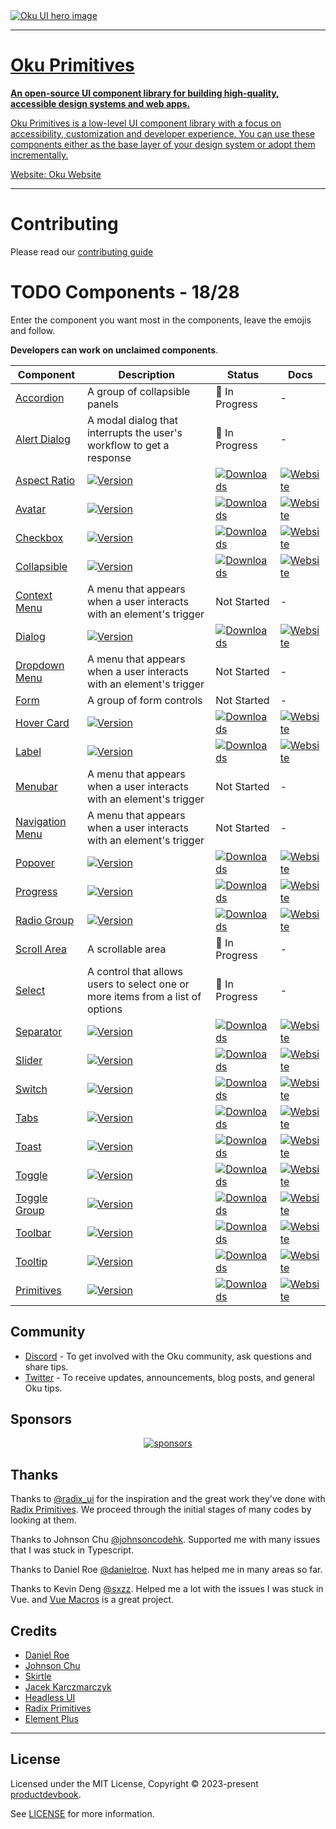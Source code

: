 <a href="https://oku-ui.com">
  <img alt="Oku UI hero image" src="https://github.com/oku-ui/primitives/blob/main/.github/assets/oku-ui.png?raw=true"
</a>

---

# Oku Primitives

**An open-source UI component library for building high-quality, accessible design systems and web apps.**

Oku Primitives is a low-level UI component library with a focus on accessibility, customization and developer experience. You can use these components either as the base layer of your design system or adopt them incrementally.

Website: [Oku Website](https://oku-ui.com)

---

# Contributing

Please read our [contributing guide](https://github.com/oku-ui/primitives/blob/master/CONTRIBUTING.md)

# TODO Components - 18/28

Enter the component you want most in the components, leave the emojis and follow.

**Developers can work on unclaimed components**.

| Component | Description | Status | Docs |
| --- | --- | --- | --- |
| [Accordion](https://github.com/oku-ui/primitives/issues/3) | A group of collapsible panels | 🚧 In Progress | -  |
| [Alert Dialog](https://github.com/oku-ui/primitives/issues/4) | A modal dialog that interrupts the user's workflow to get a response | 🚧 In Progress  | -  |
| [Aspect Ratio](https://oku-ui.com/primitives/components/aspect-ratio) | <span><a href="https://www.npmjs.com/package/@oku-ui/aspect-ratio "><img src="https://img.shields.io/npm/v/@oku-ui/aspect-ratio.svg?style=flat&colorA=18181B&colorB=28CF8D" alt="Version"></a> </span> | <span> <a href="https://www.npmjs.com/package/@oku-ui/aspect-ratio"><img src="https://img.shields.io/npm/dm/@oku-ui/aspect-ratio.svg?style=flat&colorA=18181B&colorB=28CF8D" alt="Downloads"></a> </span> | <span> <a href="https://oku-ui.com/primitives/components/aspect-ratio"><img src="https://img.shields.io/badge/Open%20Documentation-18181B" alt="Website"></a> </span> |
| [Avatar](https://oku-ui.com/primitives/components/avatar) | <span><a href="https://www.npmjs.com/package/@oku-ui/avatar "><img src="https://img.shields.io/npm/v/@oku-ui/avatar?style=flat&colorA=18181B&colorB=28CF8D" alt="Version"></a> </span> | <span> <a href="https://www.npmjs.com/package/@oku-ui/avatar"><img src="https://img.shields.io/npm/dm/@oku-ui/avatar?style=flat&colorA=18181B&colorB=28CF8D" alt="Downloads"></a></span> | <span> <a href="https://oku-ui.com/primitives/components/avatar"><img src="https://img.shields.io/badge/Open%20Documentation-18181B" alt="Website"></a> |
| [Checkbox](https://oku-ui.com/primitives/components/checkbox) | <span><a href="https://www.npmjs.com/package/@oku-ui/checkbox "><img src="https://img.shields.io/npm/v/@oku-ui/checkbox?style=flat&colorA=18181B&colorB=28CF8D" alt="Version"></a> </span> | <span> <a href="https://www.npmjs.com/package/@oku-ui/checkbox"> <img src="https://img.shields.io/npm/dm/@oku-ui/checkbox?style=flat&colorA=18181B&colorB=28CF8D" alt="Downloads"> </a> </span> | <span> <a href="https://oku-ui.com/primitives/components/checkbox"><img src="https://img.shields.io/badge/Open%20Documentation-18181B" alt="Website"></a> |
| [Collapsible](https://oku-ui.com/primitives/components/collapsible) | <span><a href="https://www.npmjs.com/package/@oku-ui/collapsible "><img src="https://img.shields.io/npm/v/@oku-ui/collapsible?style=flat&colorA=18181B&colorB=28CF8D" alt="Version"></a> </span> | <span> <a href="https://www.npmjs.com/package/@oku-ui/collapsible"> <img src="https://img.shields.io/npm/dm/@oku-ui/collapsible?style=flat&colorA=18181B&colorB=28CF8D" alt="Downloads"> </a> </span> | <span> <a href="https://oku-ui.com/primitives/components/collapsible"><img src="https://img.shields.io/badge/Open%20Documentation-18181B" alt="Website"></a> |
| [Context Menu](https://github.com/oku-ui/primitives/issues/8) | A menu that appears when a user interacts with an element's trigger | Not Started | -  |
| [Dialog](https://oku-ui.com/primitives/components/dialog) | <span><a href="https://www.npmjs.com/package/@oku-ui/dialog "><img src="https://img.shields.io/npm/v/@oku-ui/dialog?style=flat&colorA=18181B&colorB=28CF8D" alt="Version"></a> </span> | <span> <a href="https://www.npmjs.com/package/@oku-ui/dialog"> <img src="https://img.shields.io/npm/dm/@oku-ui/dialog?style=flat&colorA=18181B&colorB=28CF8D" alt="Downloads"> </a> </span> | <span> <a href="https://oku-ui.com/primitives/components/dialog"><img src="https://img.shields.io/badge/Open%20Documentation-18181B" alt="Website"></a> |
| [Dropdown Menu](https://github.com/oku-ui/primitives/issues/10) | A menu that appears when a user interacts with an element's trigger | Not Started | -  |
| [Form](https://github.com/oku-ui/primitives/issues/11) | A group of form controls | Not Started | -  |
| [Hover Card](https://oku-ui.com/primitives/components/hover-card) | <span><a href="https://www.npmjs.com/package/@oku-ui/hover-card "><img src="https://img.shields.io/npm/v/@oku-ui/hover-card?style=flat&colorA=18181B&colorB=28CF8D" alt="Version"></a> </span> | <span> <a href="https://www.npmjs.com/package/@oku-ui/hover-card"> <img src="https://img.shields.io/npm/dm/@oku-ui/hover-card?style=flat&colorA=18181B&colorB=28CF8D" alt="Downloads"> </a> </span> | <span> <a href="https://oku-ui.com/primitives/components/hover-card"><img src="https://img.shields.io/badge/Open%20Documentation-18181B" alt="Website"></a> |
| [Label](https://oku-ui.com/primitives/components/label) | <span><a href="https://www.npmjs.com/package/@oku-ui/label "><img src="https://img.shields.io/npm/v/@oku-ui/label?style=flat&colorA=18181B&colorB=28CF8D" alt="Version"></a> </span> | <span> <a href="https://www.npmjs.com/package/@oku-ui/label"> <img src="https://img.shields.io/npm/dm/@oku-ui/label?style=flat&colorA=18181B&colorB=28CF8D" alt="Downloads"> </a> </span> | <span> <a href="https://oku-ui.com/primitives/components/label"><img src="https://img.shields.io/badge/Open%20Documentation-18181B" alt="Website"></a> |
| [Menubar](https://github.com/oku-ui/primitives/issues/13) | A menu that appears when a user interacts with an element's trigger | Not Started | -  |
| [Navigation Menu](https://github.com/oku-ui/primitives/issues/14) | A menu that appears when a user interacts with an element's trigger | Not Started | -  |
| [Popover](https://oku-ui.com/primitives/components/popover) | <span><a href="https://www.npmjs.com/package/@oku-ui/popover "><img src="https://img.shields.io/npm/v/@oku-ui/popover?style=flat&colorA=18181B&colorB=28CF8D" alt="Version"></a> </span> | <span> <a href="https://www.npmjs.com/package/@oku-ui/popover"> <img src="https://img.shields.io/npm/dm/@oku-ui/popover?style=flat&colorA=18181B&colorB=28CF8D" alt="Downloads"> </a> </span> | <span> <a href="https://oku-ui.com/primitives/components/popover"><img src="https://img.shields.io/badge/Open%20Documentation-18181B" alt="Website"></a> </span> |
| [Progress](https://oku-ui.com/primitives/components/progress) | <span><a href="https://www.npmjs.com/package/@oku-ui/progress "><img src="https://img.shields.io/npm/v/@oku-ui/progress?style=flat&colorA=18181B&colorB=28CF8D" alt="Version"></a> </span> | <span> <a href="https://www.npmjs.com/package/@oku-ui/progress"> <img src="https://img.shields.io/npm/dm/@oku-ui/progress?style=flat&colorA=18181B&colorB=28CF8D" alt="Downloads"> </a> </span> | <span> <a href="https://oku-ui.com/primitives/components/progress"><img src="https://img.shields.io/badge/Open%20Documentation-18181B" alt="Website"></a> </span> |
| [Radio Group](https://oku-ui.com/primitives/components/radio-group) | <span><a href="https://www.npmjs.com/package/@oku-ui/radio-group "><img src="https://img.shields.io/npm/v/@oku-ui/radio-group?style=flat&colorA=18181B&colorB=28CF8D" alt="Version"></a> </span> | <span> <a href="https://www.npmjs.com/package/@oku-ui/radio-group"> <img src="https://img.shields.io/npm/dm/@oku-ui/radio-group?style=flat&colorA=18181B&colorB=28CF8D" alt="Downloads"> </a> </span> | <span> <a href="https://oku-ui.com/primitives/components/radio-group"><img src="https://img.shields.io/badge/Open%20Documentation-18181B" alt="Website"></a> </span> |
| [Scroll Area](https://github.com/oku-ui/primitives/issues/18) | A scrollable area | 🚧 In Progress  | -  |
| [Select](https://github.com/oku-ui/primitives/issues/19) | A control that allows users to select one or more items from a list of options | 🚧 In Progress | -  |
| [Separator](https://oku-ui.com/primitives/components/separator) | <span><a href="https://www.npmjs.com/package/@oku-ui/separator "><img src="https://img.shields.io/npm/v/@oku-ui/separator?style=flat&colorA=18181B&colorB=28CF8D" alt="Version"></a> </span> | <span> <a href="https://www.npmjs.com/package/@oku-ui/separator"> <img src="https://img.shields.io/npm/dm/@oku-ui/separator?style=flat&colorA=18181B&colorB=28CF8D" alt="Downloads"> </a> </span> | <span> <a href="https://oku-ui.com/primitives/components/separator"><img src="https://img.shields.io/badge/Open%20Documentation-18181B" alt="Website"></a> </span> |
| [Slider](https://oku-ui.com/primitives/components/slider) | <span><a href="https://www.npmjs.com/package/@oku-ui/slider "><img src="https://img.shields.io/npm/v/@oku-ui/slider?style=flat&colorA=18181B&colorB=28CF8D" alt="Version"></a> </span> | <span> <a href="https://www.npmjs.com/package/@oku-ui/slider"> <img src="https://img.shields.io/npm/dm/@oku-ui/slider?style=flat&colorA=18181B&colorB=28CF8D" alt="Downloads"> </a> </span> | <span> <a href="https://oku-ui.com/primitives/components/slider"><img src="https://img.shields.io/badge/Open%20Documentation-18181B" alt="Website"></a> </span> |
| [Switch](https://oku-ui.com/primitives/components/switch) | <span><a href="https://www.npmjs.com/package/@oku-ui/switch "><img src="https://img.shields.io/npm/v/@oku-ui/switch?style=flat&colorA=18181B&colorB=28CF8D" alt="Version"></a> </span> | <span> <a href="https://www.npmjs.com/package/@oku-ui/switch"> <img src="https://img.shields.io/npm/dm/@oku-ui/switch?style=flat&colorA=18181B&colorB=28CF8D" alt="Downloads"> </a> </span> | <span> <a href="https://oku-ui.com/primitives/components/slider"><img src="https://img.shields.io/badge/Open%20Documentation-18181B" alt="Website"></a> </span> |
| [Tabs](https://oku-ui.com/primitives/components/tabs) | <span><a href="https://www.npmjs.com/package/@oku-ui/tabs "><img src="https://img.shields.io/npm/v/@oku-ui/tabs?style=flat&colorA=18181B&colorB=28CF8D" alt="Version"></a> </span> | <span> <a href="https://www.npmjs.com/package/@oku-ui/tabs"> <img src="https://img.shields.io/npm/dm/@oku-ui/tabs?style=flat&colorA=18181B&colorB=28CF8D" alt="Downloads"> </a> </span> | <span> <a href="https://oku-ui.com/primitives/components/slider"><img src="https://img.shields.io/badge/Open%20Documentation-18181B" alt="Website"></a> </span> |
| [Toast](https://oku-ui.com/primitives/components/toast) | <span><a href="https://www.npmjs.com/package/@oku-ui/toast "><img src="https://img.shields.io/npm/v/@oku-ui/toast?style=flat&colorA=18181B&colorB=28CF8D" alt="Version"></a> </span> | <span> <a href="https://www.npmjs.com/package/@oku-ui/toast"> <img src="https://img.shields.io/npm/dm/@oku-ui/toast?style=flat&colorA=18181B&colorB=28CF8D" alt="Downloads"> </a> </span> | <span> <a href="https://oku-ui.com/primitives/components/toast"><img src="https://img.shields.io/badge/Open%20Documentation-18181B" alt="Website"></a> </span> |
| [Toggle](https://oku-ui.com/primitives/components/toggle) | <span><a href="https://www.npmjs.com/package/@oku-ui/toggle "><img src="https://img.shields.io/npm/v/@oku-ui/toggle?style=flat&colorA=18181B&colorB=28CF8D" alt="Version"></a> </span> | <span> <a href="https://www.npmjs.com/package/@oku-ui/toggle"> <img src="https://img.shields.io/npm/dm/@oku-ui/toggle?style=flat&colorA=18181B&colorB=28CF8D" alt="Downloads"> </a> </span> | <span> <a href="https://oku-ui.com/primitives/components/toggle"><img src="https://img.shields.io/badge/Open%20Documentation-18181B" alt="Website"></a> </span> |
| [Toggle Group](https://oku-ui.com/primitives/components/toggle-group) | <span><a href="https://www.npmjs.com/package/@oku-ui/toggle-group "><img src="https://img.shields.io/npm/v/@oku-ui/toggle-group?style=flat&colorA=18181B&colorB=28CF8D" alt="Version"></a> </span> | <span> <a href="https://www.npmjs.com/package/@oku-ui/toggle-group"> <img src="https://img.shields.io/npm/dm/@oku-ui/toggle-group?style=flat&colorA=18181B&colorB=28CF8D" alt="Downloads"> </a> </span> | <span> <a href="https://oku-ui.com/primitives/components/slider"><img src="https://img.shields.io/badge/Open%20Documentation-18181B" alt="Website"></a> </span> |
| [Toolbar](https://oku-ui.com/primitives/components/toolbar) | <span><a href="https://www.npmjs.com/package/@oku-ui/toolbar "><img src="https://img.shields.io/npm/v/@oku-ui/toolbar?style=flat&colorA=18181B&colorB=28CF8D" alt="Version"></a> </span> | <span> <a href="https://www.npmjs.com/package/@oku-ui/toolbar"> <img src="https://img.shields.io/npm/dm/@oku-ui/switch?style=flat&colorA=18181B&colorB=28CF8D" alt="Downloads"> </a> </span> | <span> <a href="https://oku-ui.com/primitives/components/toolbar"><img src="https://img.shields.io/badge/Open%20Documentation-18181B" alt="Website"></a> </span> |
| [Tooltip](https://oku-ui.com/primitives/components/tooltip) | <span><a href="https://www.npmjs.com/package/@oku-ui/tooltip "><img src="https://img.shields.io/npm/v/@oku-ui/tooltip?style=flat&colorA=18181B&colorB=28CF8D" alt="Version"></a> </span> | <span> <a href="https://www.npmjs.com/package/@oku-ui/tooltip"> <img src="https://img.shields.io/npm/dm/@oku-ui/tooltip?style=flat&colorA=18181B&colorB=28CF8D" alt="Downloads"> </a> </span> | <span> <a href="https://oku-ui.com/primitives/components/tooltip"><img src="https://img.shields.io/badge/Open%20Documentation-18181B" alt="Website"></a> </span> |
[Primitives](https://oku-ui.com/primitives) | <span><a href="https://www.npmjs.com/package/@oku-ui/primitives "><img src="https://img.shields.io/npm/v/@oku-ui/primitives?style=flat&colorA=18181B&colorB=28CF8D" alt="Version"></a> </span> | <span> <a href="https://www.npmjs.com/package/@oku-ui/primitives"> <img src="https://img.shields.io/npm/dm/@oku-ui/primitives?style=flat&colorA=18181B&colorB=28CF8D" alt="Downloads"> </a> </span> | <span> <a href="https://oku-ui.com/primitives/components/primitives"><img src="https://img.shields.io/badge/Open%20Documentation-18181B" alt="Website"></a> </span> |

## Community

- [Discord](https://chat.productdevbook.com) - To get involved with the Oku community, ask questions and share tips.
- [Twitter](https://twitter.com/oku_ui) - To receive updates, announcements, blog posts, and general Oku tips.

## Sponsors

<p align="center">
  <a href="https://cdn.jsdelivr.net/gh/productdevbook/static/sponsors.svg">
    <img alt="sponsors" src='https://cdn.jsdelivr.net/gh/productdevbook/static/sponsors.svg'/>
  </a>
</p>


## Thanks

Thanks to [@radix_ui](https://github.com/radix-ui/primitives) for the inspiration and the great work they've done with [Radix Primitives](https://radix-ui.com). We proceed through the initial stages of many codes by looking at them.

Thanks to Johnson Chu [@johnsoncodehk](https://github.com/johnsoncodehk). Supported me with many issues that I was stuck in Typescript.

Thanks to Daniel Roe [@danielroe](https://github.com/danielroe). Nuxt has helped me in many areas so far.

Thanks to Kevin Deng [@sxzz](https://github.com/sxzz). Helped me a lot with the issues I was stuck in Vue. and [Vue Macros](https://vue-macros.sxzz.moe) is a great project.

## Credits

- [Daniel Roe](https://github.com/danielroe)
- [Johnson Chu](https://github.com/johnsoncodehk)
- [Skirtle](https://github.com/skirtles-code)
- [Jacek Karczmarczyk](https://github.com/jacekkarczmarczyk)
- [Headless UI](https://headlessui.com/)
- [Radix Primitives](https://radix-ui.com/)
- [Element Plus](https://github.com/element-plus/element-plus)

---

## License

Licensed under the MIT License, Copyright © 2023-present [productdevbook](https://twitter.com/productdevbook).

See [LICENSE](./LICENSE) for more information.
